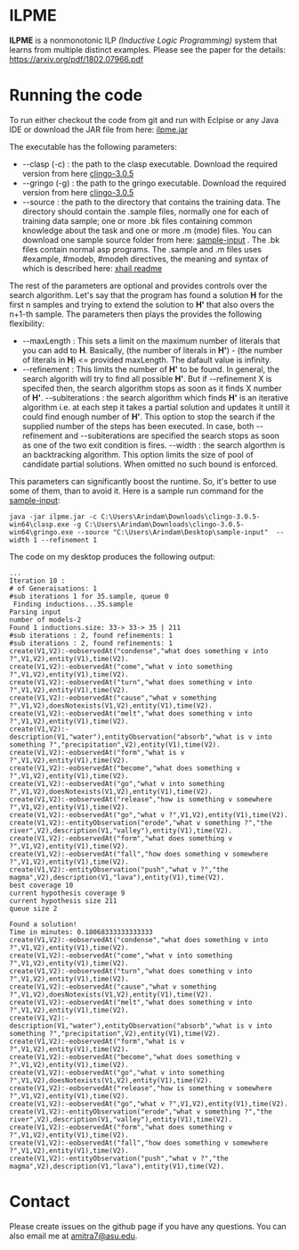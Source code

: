 ILPME
=====

**ILPME** is a nonmonotonic ILP *(Inductive Logic Programming)* system that learns from multiple distinct examples. Please see the paper for the details: https://arxiv.org/pdf/1802.07966.pdf 

Running the code
================
To run either checkout the code from git and run with Eclpise or any Java IDE  or download the JAR file from here: [ilpme.jar](https://drive.google.com/open?id=1rTd6jdnWj2JsA48PS2G4WIsUsd__MmeE)

The executable has the following parameters:
- --clasp  (-c) : the path to the clasp executable. Download the required version from here [clingo-3.0.5](https://drive.google.com/open?id=16iCoPvvtP90Fv6eAn9ecOvRMOadSDvVj) 
- --gringo (-g) : the path to the gringo executable. Download the required version from here [clingo-3.0.5](https://drive.google.com/open?id=16iCoPvvtP90Fv6eAn9ecOvRMOadSDvVj) 
- --source  : the path to the directory that contains the training data. The directory should contain the .sample files, normally one for                 each  of training data sample; one or more .bk files containing common knowledge about the task and one or more .m (mode)                   files. You can download one sample source folder from here: [sample-input](https://drive.google.com/open?id=1N8NdWI1vuMCmnAH5nJjilfSf6uqqtiTt) . The .bk files contain normal asp programs. The .sample and .m               files uses #example, #modeb, #modeh directives, the meaning and syntax of which is described here: [xhail readme](https://github.com/stefano-bragaglia/XHAIL)   

The rest of the parameters are optional and provides controls over the search algorithm. Let's say that the program has found a solution **H** for the first n samples and trying to extend the solution to **H'** that also overs the n+1-th sample. The parameters then plays the provides the following flexibility:
- --maxLength   : This sets a limit on the maximum number of literals that you can add to **H**. Basically, (the number of literals in **H'**) - (the number of literals in **H**) <= provided maxLength. The dafault value is infinity.
- --refinement  : This limits the number of **H'** to be found. In general, the search algorith will try to find all possible **H'**. But if --refinement X is specifed then, the search algorithm stops as soon as it finds X number of **H'**. 
--subiterations : the search algorithm which finds  **H'** is an iterative algorithm i.e. at each step it takes a partial solution and updates it untill it could find enough number of **H'**. This option to stop the search if the supplied number of the steps has been executed. In case, both --refinement and --subiterations are specified the search stops as soon as one of the two exit condition is fires.
--width         : the search algorthm is an backtracking algorithm. This option limits the size of pool of candidate partial solutions. When omitted no such bound is enforced.

This parameters can significantly boost the runtime. So, it's better to use some of them, than to avoid it. Here is a sample run command for the [sample-input](https://drive.google.com/open?id=1N8NdWI1vuMCmnAH5nJjilfSf6uqqtiTt):
```
java -jar ilpme.jar -c C:\Users\Arindam\Downloads\clingo-3.0.5-win64\clasp.exe -g C:\Users\Arindam\Downloads\clingo-3.0.5-win64\gringo.exe --source "C:\Users\Arindam\Desktop\sample-input"  --width 1 --refinement 1
```

The code on my desktop produces the following output:

```
...
Iteration 10 :
# of Generaisations: 1
#sub iterations 1 for 35.sample, queue 0
 Finding inductions...35.sample
Parsing input
number of models-2
Found 1 inductions.size: 33-> 33-> 35 | 211
#sub iterations : 2, found refinements: 1
#sub iterations : 2, found refinements: 1
create(V1,V2):-eobservedAt("condense","what does something v into ?",V1,V2),entity(V1),time(V2).
create(V1,V2):-eobservedAt("come","what v into something ?",V1,V2),entity(V1),time(V2).
create(V1,V2):-eobservedAt("turn","what does something v into ?",V1,V2),entity(V1),time(V2).
create(V1,V2):-eobservedAt("cause","what v something ?",V1,V2),doesNotexists(V1,V2),entity(V1),time(V2).
create(V1,V2):-eobservedAt("melt","what does something v into ?",V1,V2),entity(V1),time(V2).
create(V1,V2):-description(V1,"water"),entityObservation("absorb","what is v into something ?","precipitation",V2),entity(V1),time(V2).
create(V1,V2):-eobservedAt("form","what is v ?",V1,V2),entity(V1),time(V2).
create(V1,V2):-eobservedAt("become","what does something v ?",V1,V2),entity(V1),time(V2).
create(V1,V2):-eobservedAt("go","what v into something ?",V1,V2),doesNotexists(V1,V2),entity(V1),time(V2).
create(V1,V2):-eobservedAt("release","how is something v somewhere ?",V1,V2),entity(V1),time(V2).
create(V1,V2):-eobservedAt("go","what v ?",V1,V2),entity(V1),time(V2).
create(V1,V2):-entityObservation("erode","what v something ?","the river",V2),description(V1,"valley"),entity(V1),time(V2).
create(V1,V2):-eobservedAt("form","what does something v ?",V1,V2),entity(V1),time(V2).
create(V1,V2):-eobservedAt("fall","how does something v somewhere ?",V1,V2),entity(V1),time(V2).
create(V1,V2):-entityObservation("push","what v ?","the magma",V2),description(V1,"lava"),entity(V1),time(V2).
best coverage 10
current hypothesis coverage 9
current hypothesis size 211
queue size 2

Found a solution!
Time in minutes: 0.18068333333333333
create(V1,V2):-eobservedAt("condense","what does something v into ?",V1,V2),entity(V1),time(V2).
create(V1,V2):-eobservedAt("come","what v into something ?",V1,V2),entity(V1),time(V2).
create(V1,V2):-eobservedAt("turn","what does something v into ?",V1,V2),entity(V1),time(V2).
create(V1,V2):-eobservedAt("cause","what v something ?",V1,V2),doesNotexists(V1,V2),entity(V1),time(V2).
create(V1,V2):-eobservedAt("melt","what does something v into ?",V1,V2),entity(V1),time(V2).
create(V1,V2):-description(V1,"water"),entityObservation("absorb","what is v into something ?","precipitation",V2),entity(V1),time(V2).
create(V1,V2):-eobservedAt("form","what is v ?",V1,V2),entity(V1),time(V2).
create(V1,V2):-eobservedAt("become","what does something v ?",V1,V2),entity(V1),time(V2).
create(V1,V2):-eobservedAt("go","what v into something ?",V1,V2),doesNotexists(V1,V2),entity(V1),time(V2).
create(V1,V2):-eobservedAt("release","how is something v somewhere ?",V1,V2),entity(V1),time(V2).
create(V1,V2):-eobservedAt("go","what v ?",V1,V2),entity(V1),time(V2).
create(V1,V2):-entityObservation("erode","what v something ?","the river",V2),description(V1,"valley"),entity(V1),time(V2).
create(V1,V2):-eobservedAt("form","what does something v ?",V1,V2),entity(V1),time(V2).
create(V1,V2):-eobservedAt("fall","how does something v somewhere ?",V1,V2),entity(V1),time(V2).
create(V1,V2):-entityObservation("push","what v ?","the magma",V2),description(V1,"lava"),entity(V1),time(V2).
```

Contact
=======
Please create issues on the github page if you have any questions. You can also email me at amitra7@asu.edu.


